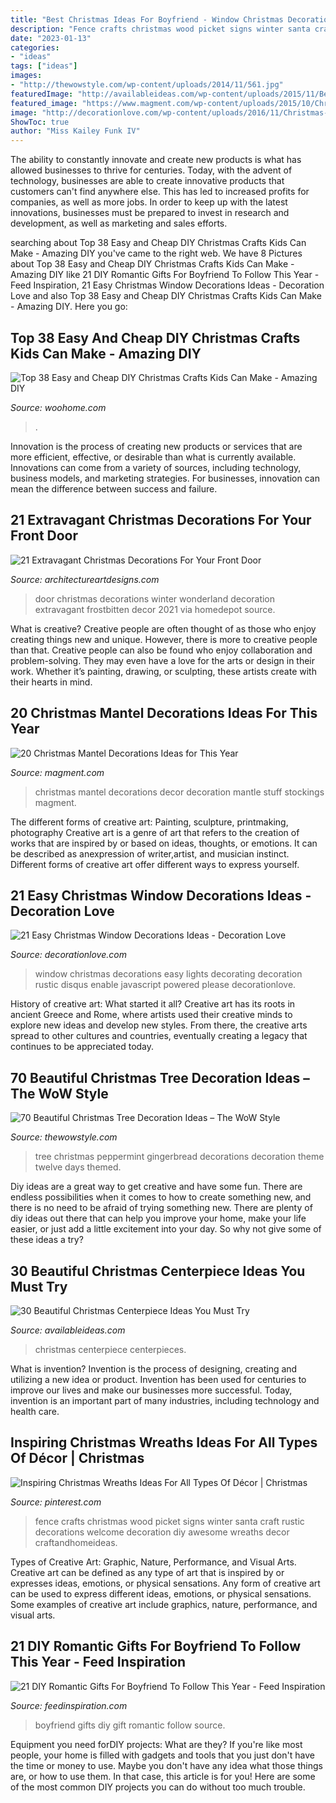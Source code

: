 ```yaml
---
title: "Best Christmas Ideas For Boyfriend - Window Christmas Decorations Easy Lights Decorating Decoration Rustic Disqus Enable Javascript Powered Please Decorationlove"
description: "Fence crafts christmas wood picket signs winter santa craft rustic decorations welcome decoration diy awesome wreaths decor craftandhomeideas"
date: "2023-01-13"
categories:
- "ideas"
tags: ["ideas"]
images:
- "http://thewowstyle.com/wp-content/uploads/2014/11/561.jpg"
featuredImage: "http://availableideas.com/wp-content/uploads/2015/11/Beautiful-Christmas-Centerpieces-16.jpg"
featured_image: "https://www.magment.com/wp-content/uploads/2015/10/Christmas-Mantel-Decoration-10.jpg"
image: "http://decorationlove.com/wp-content/uploads/2016/11/Christmas-Lights-Window-Decorating-Ideas-6.jpg"
ShowToc: true
author: "Miss Kailey Funk IV"
---
```



The ability to constantly innovate and create new products is what has allowed businesses to thrive for centuries. Today, with the advent of technology, businesses are able to create innovative products that customers can't find anywhere else. This has led to increased profits for companies, as well as more jobs. In order to keep up with the latest innovations, businesses must be prepared to invest in research and development, as well as marketing and sales efforts.

	

		
searching about Top 38 Easy and Cheap DIY Christmas Crafts Kids Can Make - Amazing DIY you've came to the right web. We have 8 Pictures about Top 38 Easy and Cheap DIY Christmas Crafts Kids Can Make - Amazing DIY like 21 DIY Romantic Gifts For Boyfriend To Follow This Year - Feed Inspiration, 21 Easy Christmas Window Decorations Ideas - Decoration Love and also Top 38 Easy and Cheap DIY Christmas Crafts Kids Can Make - Amazing DIY. Here you go:
		
    
## Top 38 Easy And Cheap DIY Christmas Crafts Kids Can Make - Amazing DIY

<img loading=lazy src="https://www.woohome.com/wp-content/uploads/2013/11/Christmas-craft-for-kids-32.jpg" onerror="this.onerror=null;this.src='https://tse3.mm.bing.net/th?id=OIP.UjzFaeeIO1UnGsVGm0HT-wHaJ7&amp;pid=15.1';" alt="Top 38 Easy and Cheap DIY Christmas Crafts Kids Can Make - Amazing DIY">

_Source: woohome.com_

>. 

	

Innovation is the process of creating new products or services that are more efficient, effective, or desirable than what is currently available. Innovations can come from a variety of sources, including technology, business models, and marketing strategies. For businesses, innovation can mean the difference between success and failure.

    
## 21 Extravagant Christmas Decorations For Your Front Door

<img loading=lazy src="http://www.architectureartdesigns.com/wp-content/uploads/2016/11/4-44.jpg" onerror="this.onerror=null;this.src='https://tse2.mm.bing.net/th?id=OIP.MSXEqvx4fjuf7HCqEAPJDgHaLG&amp;pid=15.1';" alt="21 Extravagant Christmas Decorations For Your Front Door">

_Source: architectureartdesigns.com_

>door christmas decorations winter wonderland decoration extravagant frostbitten decor 2021 via homedepot source. 

	

What is creative?
Creative people are often thought of as those who enjoy creating things new and unique. However, there is more to creative people than that. Creative people can also be found who enjoy collaboration and problem-solving. They may even have a love for the arts or design in their work. Whether it’s painting, drawing, or sculpting, these artists create with their hearts in mind.

    
## 20 Christmas Mantel Decorations Ideas For This Year

<img loading=lazy src="https://www.magment.com/wp-content/uploads/2015/10/Christmas-Mantel-Decoration-10.jpg" onerror="this.onerror=null;this.src='https://tse1.mm.bing.net/th?id=OIP.9U152FXH_LMKCnbMX5_rPgHaKm&amp;pid=15.1';" alt="20 Christmas Mantel Decorations Ideas for This Year">

_Source: magment.com_

>christmas mantel decorations decor decoration mantle stuff stockings magment. 

	

The different forms of creative art: Painting, sculpture, printmaking, photography
Creative art is a genre of art that refers to the creation of works that are inspired by or based on ideas, thoughts, or emotions. It can be described as anexpression of writer,artist, and musician instinct. Different forms of creative art offer different ways to express yourself.

    
## 21 Easy Christmas Window Decorations Ideas - Decoration Love

<img loading=lazy src="http://decorationlove.com/wp-content/uploads/2016/11/Christmas-Lights-Window-Decorating-Ideas-6.jpg" onerror="this.onerror=null;this.src='https://tse1.mm.bing.net/th?id=OIP.JPXubQXSnbJjpJtrNr9hhgHaJ4&amp;pid=15.1';" alt="21 Easy Christmas Window Decorations Ideas - Decoration Love">

_Source: decorationlove.com_

>window christmas decorations easy lights decorating decoration rustic disqus enable javascript powered please decorationlove. 

	

History of creative art: What started it all?
Creative art has its roots in ancient Greece and Rome, where artists used their creative minds to explore new ideas and develop new styles. From there, the creative arts spread to other cultures and countries, eventually creating a legacy that continues to be appreciated today.

    
## 70 Beautiful Christmas Tree Decoration Ideas – The WoW Style

<img loading=lazy src="http://thewowstyle.com/wp-content/uploads/2014/11/561.jpg" onerror="this.onerror=null;this.src='https://tse3.mm.bing.net/th?id=OIP.cdd04D2E-cVL9SjA5qMvawHaJ4&amp;pid=15.1';" alt="70 Beautiful Christmas Tree Decoration Ideas – The WoW Style">

_Source: thewowstyle.com_

>tree christmas peppermint gingerbread decorations decoration theme twelve days themed. 

	

Diy ideas are a great way to get creative and have some fun. There are endless possibilities when it comes to how to create something new, and there is no need to be afraid of trying something new. There are plenty of diy ideas out there that can help you improve your home, make your life easier, or just add a little excitement into your day. So why not give some of these ideas a try?

    
## 30 Beautiful Christmas Centerpiece Ideas You Must Try

<img loading=lazy src="http://availableideas.com/wp-content/uploads/2015/11/Beautiful-Christmas-Centerpieces-16.jpg" onerror="this.onerror=null;this.src='https://tse3.mm.bing.net/th?id=OIP.m80hfqkvT6wUsewblh8gZAHaJ4&amp;pid=15.1';" alt="30 Beautiful Christmas Centerpiece Ideas You Must Try">

_Source: availableideas.com_

>christmas centerpiece centerpieces. 

	

What is invention?
Invention is the process of designing, creating and utilizing a new idea or product. Invention has been used for centuries to improve our lives and make our businesses more successful. Today, invention is an important part of many industries, including technology and health care.

    
## Inspiring Christmas Wreaths Ideas For All Types Of Décor | Christmas

<img loading=lazy src="https://i.pinimg.com/736x/54/f3/4e/54f34e05f0567253bc1940a8c5b2db7c.jpg" onerror="this.onerror=null;this.src='https://tse2.mm.bing.net/th?id=OIP.-4hcOqOAZDwdNLFm4uj_BAHaJ3&amp;pid=15.1';" alt="Inspiring Christmas Wreaths Ideas For All Types Of Décor | Christmas">

_Source: pinterest.com_

>fence crafts christmas wood picket signs winter santa craft rustic decorations welcome decoration diy awesome wreaths decor craftandhomeideas. 

	

Types of Creative Art: Graphic, Nature, Performance, and Visual Arts.
Creative art can be defined as any type of art that is inspired by or expresses ideas, emotions, or physical sensations. Any form of creative art can be used to express different ideas, emotions, or physical sensations. Some examples of creative art include graphics, nature, performance, and visual arts.

    
## 21 DIY Romantic Gifts For Boyfriend To Follow This Year - Feed Inspiration

<img loading=lazy src="http://feedinspiration.com/wp-content/uploads/2016/12/gift-for-my-boyfriend-of-3-years.jpg" onerror="this.onerror=null;this.src='https://tse1.mm.bing.net/th?id=OIP.kRzQYl9xIrRK77CTCFgXiwHaJ3&amp;pid=15.1';" alt="21 DIY Romantic Gifts For Boyfriend To Follow This Year - Feed Inspiration">

_Source: feedinspiration.com_

>boyfriend gifts diy gift romantic follow source. 

	

Equipment you need forDIY projects: What are they?
If you're like most people, your home is filled with gadgets and tools that you just don't have the time or money to use. Maybe you don't have any idea what those things are, or how to use them. In that case, this article is for you! Here are some of the most common DIY projects you can do without too much trouble.

